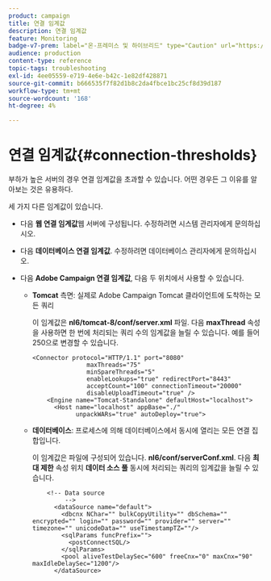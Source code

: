 ```yaml
---
product: campaign
title: 연결 임계값
description: 연결 임계값
feature: Monitoring
badge-v7-prem: label="온-프레미스 및 하이브리드" type="Caution" url="https://experienceleague.adobe.com/docs/campaign-classic/using/installing-campaign-classic/architecture-and-hosting-models/hosting-models-lp/hosting-models.html?lang=ko" tooltip="온-프레미스 및 하이브리드 배포에만 적용"
audience: production
content-type: reference
topic-tags: troubleshooting
exl-id: 4ee05559-e719-4e6e-b42c-1e82df428871
source-git-commit: b666535f7f82d1b8c2da4fbce1bc25cf8d39d187
workflow-type: tm+mt
source-wordcount: '168'
ht-degree: 4%

---
```


# 연결 임계값{#connection-thresholds}



부하가 높은 서버의 경우 연결 임계값을 초과할 수 있습니다. 어떤 경우든 그 이유를 알아보는 것은 유용하다.

세 가지 다른 임계값이 있습니다.

* 다음 **웹 연결 임계값**&#x200B;웹 서버에 구성됩니다. 수정하려면 시스템 관리자에게 문의하십시오.

* 다음 **데이터베이스 연결 임계값**. 수정하려면 데이터베이스 관리자에게 문의하십시오.

* 다음 **Adobe Campaign 연결 임계값**, 다음 두 위치에서 사용할 수 있습니다.

   * **Tomcat** 측면: 실제로 Adobe Campaign Tomcat 클라이언트에 도착하는 모든 쿼리

     이 임계값은 **nl6/tomcat-8/conf/server.xml** 파일. 다음 **maxThread** 속성을 사용하면 한 번에 처리되는 쿼리 수의 임계값을 늘릴 수 있습니다. 예를 들어 250으로 변경할 수 있습니다.

     ```
     <Connector protocol="HTTP/1.1" port="8080"
                    maxThreads="75"
                    minSpareThreads="5"
                    enableLookups="true" redirectPort="8443"
                    acceptCount="100" connectionTimeout="20000"
                    disableUploadTimeout="true" />
         <Engine name="Tomcat-Standalone" defaultHost="localhost">
           <Host name="localhost" appBase="./"
                 unpackWARs="true" autoDeploy="true">
     ```

   * **데이터베이스**: 프로세스에 의해 데이터베이스에서 동시에 열리는 모든 연결 집합입니다.

     이 임계값은 파일에 구성되어 있습니다. **nl6/conf/serverConf.xml**. 다음 **최대 제한** 속성 위치 **데이터 소스 풀** 동시에 처리되는 쿼리의 임계값을 늘릴 수 있습니다.

     ```
         <!-- Data source
              -->
           <dataSource name="default">
             <dbcnx NChar="" bulkCopyUtility="" dbSchema="" encrypted="" login="" password="" provider="" server="" timezone="" unicodeData="" useTimestampTZ=""/>
             <sqlParams funcPrefix="">
               <postConnectSQL/>
             </sqlParams>
             <pool aliveTestDelaySec="600" freeCnx="0" maxCnx="90" maxIdleDelaySec="1200"/>
           </dataSource>
     ```

